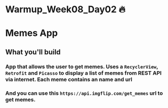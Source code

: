 # Warmup_Week08_Day02 🔥

# Memes App
## What you'll build
### App that allows the user to get memes. Uses a `RecyclerView`, `Retrofit` and `Picasso` to display a list of memes from REST API via internet. Each meme contains an name and url

### And you can use this `https://api.imgflip.com/get_memes` url to get memes.
